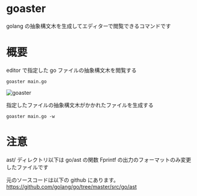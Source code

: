# goaster

golang の抽象構文木を生成してエディターで閲覧できるコマンドです

# 概要

editor で指定した go ファイルの抽象構文木を閲覧する

```
goaster main.go
```

![goaster](https://user-images.githubusercontent.com/44115752/92212447-ef139b00-eecc-11ea-8823-b88e82ab350a.gif)


指定したファイルの抽象構文木がかかれたファイルを生成する

```
goaster main.go -w
```

# 注意

ast/ ディレクトリ以下は go/ast の関数 Fprintf の出力のフォーマットのみ変更したファイルです

元のソースコードは以下の github にあります。
https://github.com/golang/go/tree/master/src/go/ast
